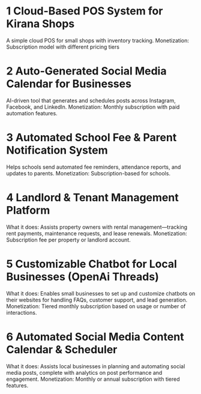 # 1 Cloud-Based POS System for Kirana Shops
A simple cloud POS for small shops with inventory tracking.
Monetization: Subscription model with different pricing tiers

# 2 Auto-Generated Social Media Calendar for Businesses
AI-driven tool that generates and schedules posts across Instagram, Facebook, and LinkedIn.
Monetization: Monthly subscription with paid automation features.

# 3 Automated School Fee & Parent Notification System
Helps schools send automated fee reminders, attendance reports, and updates to parents.
Monetization: Subscription-based for schools.

# 4 Landlord & Tenant Management Platform
What it does: Assists property owners with rental management—tracking rent payments, maintenance requests, and lease renewals.
Monetization: Subscription fee per property or landlord account.

# 5 Customizable Chatbot for Local Businesses (OpenAi Threads)
What it does: Enables small businesses to set up and customize chatbots on their websites for handling FAQs, customer support, and lead generation.
Monetization: Tiered monthly subscription based on usage or number of interactions.

# 6 Automated Social Media Content Calendar & Scheduler
What it does: Assists local businesses in planning and automating social media posts, complete with analytics on post performance and engagement.
Monetization: Monthly or annual subscription with tiered features.
